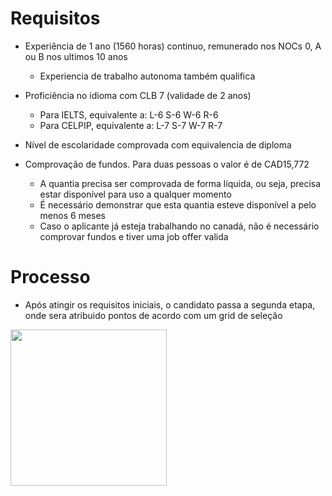 # Requisitos
  
  * Experiência de 1 ano (1560 horas) continuo, remunerado nos NOCs 0, A ou B nos ultimos 10 anos
    * Experiencia de trabalho autonoma também qualifica
  
  * Proficiência no idioma com CLB 7 (validade de 2 anos)
    * Para IELTS, equivalente a: L-6 S-6 W-6 R-6
    * Para CELPIP, equivalente a: L-7 S-7 W-7 R-7
    
  * Nível de escolaridade comprovada com equivalencia de diploma
  
  * Comprovação de fundos. Para duas pessoas o valor é de CAD15,772
    * A quantia precisa ser comprovada de forma líquida, ou seja, precisa estar disponível para uso a qualquer momento
    * É necessário demonstrar que esta quantia esteve disponível a pelo menos 6 meses
    * Caso o aplicante já esteja trabalhando no canadá, não é necessário comprovar fundos e tiver uma job offer valida
    
    
# Processo
  * Após atingir os requisitos iniciais, o candidato passa a segunda etapa, onde sera atribuido pontos de acordo
    com um grid de seleção



<img src="https://user-images.githubusercontent.com/35180035/66935778-0165bb80-f013-11e9-85a7-b4679fbcca38.png"
height="250">
